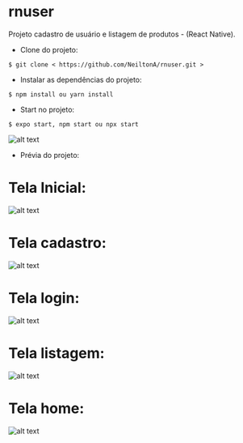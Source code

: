 # rnuser
Projeto cadastro de usuário e listagem de produtos - (React Native).

- Clone do projeto:
```
$ git clone < https://github.com/NeiltonA/rnuser.git >
```

- Instalar as dependências do projeto:
```
$ npm install ou yarn install
```

- Start no projeto:
```
$ expo start, npm start ou npx start
```
![alt text](src/assets/startado.PNG)

- Prévia do projeto:

# Tela Inicial:

![alt text](src/assets/inicio.jpeg)

# Tela cadastro:

![alt text](src/assets/cadastro.jpeg)


# Tela login:

![alt text](src/assets/login.jpeg)

# Tela listagem:

![alt text](src/assets/listagem.jpeg)



# Tela home:

![alt text](src/assets/home.jpeg)




